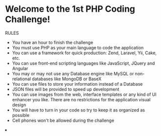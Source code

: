 Welcome to the 1st PHP Coding Challenge!
==================

RULES
<ul>
<li>You have an hour to finish the challenge</li>
<li>You must use PHP as your main language to code the application</li>
<li>You can use a framework for quick production: Zend, Laravel, Yii, Cake, etc.</li>
<li>You can use front-end scripting languages like JavaScript, JQuery and Angular</li>
<li>You may or may not use any Database engine like MySQL or non-relational databases like MongoDB or BaseX</li>
<li>You can use files to store your information instead of a Database</li>
<li>JSON files will be provided to speed up development</li>
<li>You can use images from the web, interface templates or any kind of UI enhancer you like. There are no restrictions for the application visual design</li>
<li>You will have to turn in your code so try to keep it as organized as possible</li>
<li>Cell phones won't be allowed during the challenge</li>
</ul><li>

